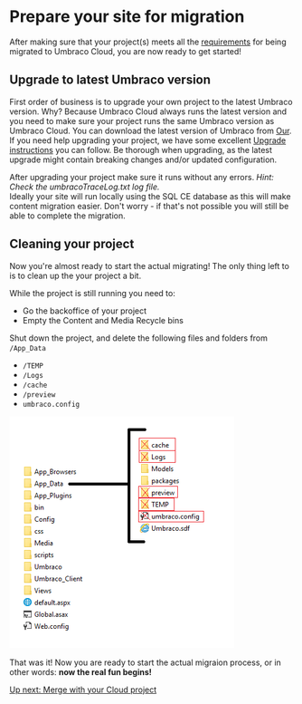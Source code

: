 # Prepare your site for migration

After making sure that your project(s) meets all the [requirements](index.md) for being migrated to Umbraco Cloud, you are now ready to get started!

## Upgrade to latest Umbraco version
First order of business is to upgrade your own project to the latest Umbraco version. Why? Because Umbraco Cloud always runs the latest version and you need to make sure your project runs the same Umbraco version as Umbraco Cloud.
You can download the latest version of Umbraco from [Our](https://our.umbraco.org/download/).
If you need help upgrading your project, we have some excellent [Upgrade instructions](https://our.umbraco.org/documentation/Getting-Started/Setup/Upgrading/general) you can follow. Be thorough when upgrading, as the latest upgrade might contain breaking changes and/or updated configuration.

After upgrading your project make sure it runs without any errors. *Hint: Check the umbracoTraceLog.txt log file.*  
Ideally your site will run locally using the SQL CE database as this will make content migration easier. Don't worry - if that's not possible you will still be able to complete the migration.

## Cleaning your project
Now you're almost ready to start the actual migrating! The only thing left to is to clean up the your project a bit.

While the project is still running you need to:
  * Go the backoffice of your project
  * Empty the Content and Media Recycle bins

Shut down the project, and delete the following files and folders from `/App_Data`
  * `/TEMP`
  * `/Logs`
  * `/cache`
  * `/preview`
  * `umbraco.config`

![delete-from-app-data](images/App_Data-DELETE.png)

That was it! Now you are ready to start the actual migraion process, or in other words: **now the real fun begins!**

[Up next: Merge with your Cloud project](part-2.md)
